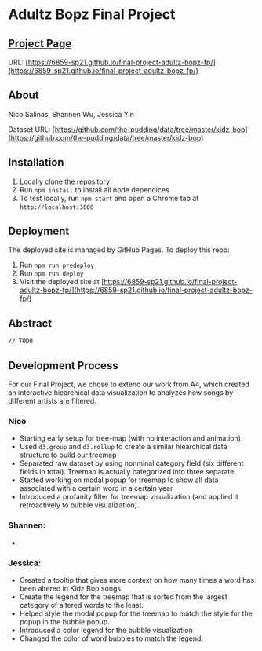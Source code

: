 # Adultz Bopz Final Project

## [Project Page](https://6859-sp21.github.io/final-project-adultz-bopz-fp/)
URL: [https://6859-sp21.github.io/final-project-adultz-bopz-fp/](https://6859-sp21.github.io/final-project-adultz-bopz-fp/)

## About
Nico Salinas, Shannen Wu, Jessica Yin

Dataset URL: [https://github.com/the-pudding/data/tree/master/kidz-bop](https://github.com/the-pudding/data/tree/master/kidz-bop)

## Installation
1. Locally clone the repository
2. Run `npm install` to install all node dependices
3. To test locally, run `npm start` and open a Chrome tab at `http://localhost:3000`

## Deployment
The deployed site is managed by GitHub Pages. To deploy this repo:
1. Run `npm run predeploy`
2. Run `npm run deploy`
3. Visit the deployed site at [https://6859-sp21.github.io/final-project-adultz-bopz-fp/](https://6859-sp21.github.io/final-project-adultz-bopz-fp/)



## Abstract
`// TODO `

## Development Process
For our Final Project, we chose to extend our work from A4, which created an interactive hiearchical data visualization to analyzes how songs by different artists are filtered.

### Nico
- Starting early setup for tree-map (with no interaction and animation).
- Used `d3.group` and `d3.rollup` to create a similar hiearchical data structure to build our treemap
- Separated raw dataset by using nonminal category field (six different fields in total). Treemap is actually categorized into three separate 
- Started working on modal popup for treemap to show all data associated with a certain word in a certain year
- Introduced a profanity filter for treemap visualization (and applied it retroactively to bubble visualization). 

### Shannen: 
- 

### Jessica: 
- Created a tooltip that gives more context on how many times a word has been altered in Kidz Bop songs.
- Create the legend for the treemap that is sorted from the largest category of altered words to the least.
- Helped style the modal popup for the treemap to match the style for the popup in the bubble popup.
- Introduced a color legend for the bubble visualization
- Changed the color of word bubbles to match the legend.



